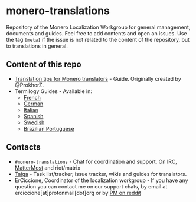# monero-translations

Repository of the Monero Localization Workgroup for general management, documents and guides. Feel free to add contents and open an issues. Use the tag `[meta]` if the issue is not related to the content of the repository, but to translations in general.

## Content of this repo

+ [Translation tips for Monero translators](https://github.com/erciccione/monero-translations/blob/master/translation-tips.md) - Guide. Originally created by @ProkhorZ.
+ Termilogy Guides - Available in:
  - [French](https://github.com/monero-ecosystem/monero-translations/blob/master/french-terminology.md)
  - [German](https://github.com/monero-ecosystem/monero-translations/blob/master/german-terminology.md)
  - [Italian](https://github.com/monero-ecosystem/monero-translations/blob/master/italian-terminology.md)
  - [Spanish](https://github.com/monero-ecosystem/monero-translations/blob/master/spanish-terminology.md)
  - [Swedish](https://github.com/monero-ecosystem/monero-translations/blob/master/swedish-terminology.md)
  - [Brazilian Portuguese](https://github.com/monero-ecosystem/monero-translations/blob/master/portuguese-br-terminology.md)
  
## Contacts

+ `#monero-translations` - Chat for coordination and support. On IRC, [MatterMost](https://mattermost.getmonero.org/monero/channels/monero-translations) and riot/matrix
+ [Taiga](https://taiga.getmonero.org/project/erciccione-monero-localization/) - Task list/tracker, issue tracker, wikis and guides for translators.
+ ErCiccione, Coordinator of the localization workgroup - If you have any question you can contact me on our support chats, by email at erciccione[at]protonmail[dot]org or by [PM on reddit](https://www.reddit.com/message/compose/?to=erciccione)
